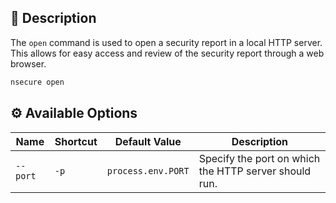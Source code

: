 ## 📝 Description

The `open` command is used to open a security report in a local HTTP server. This allows for easy access and review of the security report through a web browser.

```bash
nsecure open
```

## ⚙️ Available Options

| **Name** | **Shortcut** | **Default Value**   | **Description**                                          |
|----------|--------------|---------------------|----------------------------------------------------------|
| `--port` | `-p`         | `process.env.PORT`  | Specify the port on which the HTTP server should run.     |


